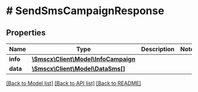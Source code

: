 # # SendSmsCampaignResponse

## Properties

Name | Type | Description | Notes
------------ | ------------- | ------------- | -------------
**info** | [**\Smscx\Client\Model\InfoCampaign**](InfoCampaign.md) |  |
**data** | [**\Smscx\Client\Model\DataSms[]**](DataSms.md) |  |

[[Back to Model list]](../../README.md#models) [[Back to API list]](../../README.md#endpoints) [[Back to README]](../../README.md)
